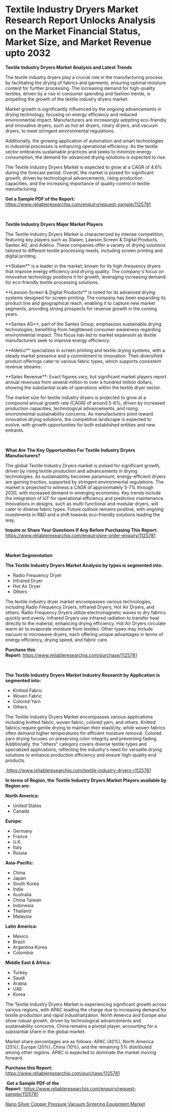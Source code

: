 <p><h1>Textile Industry Dryers Market Research Report Unlocks Analysis on the Market Financial Status, Market Size, and Market Revenue upto 2032</h1></p><p><strong>Textile Industry Dryers Market Analysis and Latest Trends</strong></p>
<p><p>The textile industry dryers play a crucial role in the manufacturing process by facilitating the drying of fabrics and garments, ensuring optimal moisture content for further processing. The increasing demand for high-quality textiles, driven by a rise in consumer spending and fashion trends, is propelling the growth of the textile industry dryers market. </p><p>Market growth is significantly influenced by the ongoing advancements in drying technology, focusing on energy efficiency and reduced environmental impact. Manufacturers are increasingly adopting eco-friendly and innovative dryers, such as hot air dryers, rotary dryers, and vacuum dryers, to meet stringent environmental regulations.</p><p>Additionally, the growing application of automation and smart technologies in industrial processes is enhancing operational efficiency. As the textile sector embraces sustainable practices and seeks to minimize energy consumption, the demand for advanced drying solutions is expected to rise.</p><p>The Textile Industry Dryers Market is expected to grow at a CAGR of 4.6% during the forecast period. Overall, the market is poised for significant growth, driven by technological advancements, rising production capacities, and the increasing importance of quality control in textile manufacturing.</p></p>
<p><strong>Get a Sample PDF of the Report:&nbsp;</strong> <a href="https://www.reliableresearchiq.com/enquiry/request-sample/1125781?utm_campaign=2253&utm_medium=2&utm_source=Github&utm_content=ia&utm_term=24022025&utm_id=textile-industry-dryers">https://www.reliableresearchiq.com/enquiry/request-sample/1125781</a></p>
<p>&nbsp;</p>
<p><strong>Textile Industry Dryers Major Market Players</strong></p>
<p><p>The Textile Industry Dryers Market is characterized by intense competition, featuring key players such as Stalam, Lawson Screen & Digital Products, Santex AG, and Adelco. These companies offer a variety of drying solutions tailored to different textile processing needs, including screen printing and digital printing.</p><p>**Stalam** is a leader in the market, known for its high-frequency dryers that improve energy efficiency and drying quality. The company's focus on innovative technology positions it for growth, leveraging increasing demand for eco-friendly textile processing solutions.</p><p>**Lawson Screen & Digital Products** is noted for its advanced drying systems designed for screen printing. The company has been expanding its product line and geographical reach, enabling it to capture new market segments, providing strong prospects for revenue growth in the coming years.</p><p>**Santex AG**, part of the Santex Group, emphasizes sustainable drying technologies, benefiting from heightened consumer awareness regarding environmental impact. This focus has led to market expansion as textile manufacturers seek to improve energy efficiency.</p><p>**Adelco** specializes in screen printing and textile drying systems, with a steady market presence and a commitment to innovation. Their diversified product offerings cater to various fabric types, which supports consistent revenue streams.</p><p>**Sales Revenue**: Exact figures vary, but significant market players report annual revenues from several million to over a hundred million dollars, showing the substantial scale of operations within the textile dryer sector.</p><p>The market size for textile industry dryers is projected to grow at a compound annual growth rate (CAGR) of around 5-6%, driven by increased production capacities, technological advancements, and rising environmental sustainability concerns. As manufacturers pivot toward innovative drying solutions, the competitive landscape is expected to evolve, with growth opportunities for both established entities and new entrants.</p></p>
<p>&nbsp;</p>
<p><strong>What Are The Key Opportunities For Textile Industry Dryers Manufacturers?</strong></p>
<p><p>The global Textile Industry Dryers market is poised for significant growth, driven by rising textile production and advancements in drying technologies. As sustainability becomes paramount, energy-efficient dryers are gaining traction, supported by stringent environmental regulations. The market is projected to witness a CAGR of approximately 5-7% through 2030, with increased demand in emerging economies. Key trends include the integration of IoT for operational efficiency and predictive maintenance. Innovations in designs, such as multi-functional and modular dryers, will cater to diverse fabric types. Future outlook remains positive, with ongoing investments in R&D and a shift towards eco-friendly solutions leading the way.</p></p>
<p><strong>Inquire or Share Your Questions If Any Before Purchasing This Report:</strong> <a href="https://www.reliableresearchiq.com/enquiry/pre-order-enquiry/1125781?utm_campaign=2253&utm_medium=2&utm_source=Github&utm_content=ia&utm_term=24022025&utm_id=textile-industry-dryers">https://www.reliableresearchiq.com/enquiry/pre-order-enquiry/1125781</a></p>
<p>&nbsp;</p>
<p><strong>Market Segmentation</strong></p>
<p><strong>The Textile Industry Dryers Market Analysis by types is segmented into:</strong></p>
<p><ul><li>Radio Frequency Dryer</li><li>Infrared Dryer</li><li>Hot Air Dryer</li><li>Others</li></ul></p>
<p><p>The textile industry dryer market encompasses various technologies, including Radio Frequency Dryers, Infrared Dryers, Hot Air Dryers, and others. Radio Frequency Dryers utilize electromagnetic waves to dry fabrics quickly and evenly. Infrared Dryers use infrared radiation to transfer heat directly to the material, enhancing drying efficiency. Hot Air Dryers circulate warm air to evaporate moisture from textiles. Other types may include vacuum or microwave dryers, each offering unique advantages in terms of energy efficiency, drying speed, and fabric care.</p></p>
<p><strong>Purchase this Report:&nbsp;</strong><a href="https://www.reliableresearchiq.com/purchase/1125781?utm_campaign=2253&utm_medium=2&utm_source=Github&utm_content=ia&utm_term=24022025&utm_id=textile-industry-dryers">https://www.reliableresearchiq.com/purchase/1125781</a></p>
<p>&nbsp;</p>
<p><strong>The Textile Industry Dryers Market Industry Research by Application is segmented into:</strong></p>
<p><ul><li>Knitted Fabric</li><li>Woven Fabric</li><li>Colored Yarn</li><li>Others</li></ul></p>
<p><p>The Textile Industry Dryers Market encompasses various applications including knitted fabric, woven fabric, colored yarn, and others. Knitted fabrics require gentle drying to maintain their elasticity, while woven fabrics often demand higher temperatures for efficient moisture removal. Colored yarn drying focuses on preserving color integrity and preventing fading. Additionally, the "others" category covers diverse textile types and specialized applications, reflecting the industry's need for versatile drying solutions to enhance production efficiency and ensure high-quality end products.</p></p>
<p><a href="https://www.reliableresearchiq.com/textile-industry-dryers-r1125781?utm_campaign=2253&utm_medium=2&utm_source=Github&utm_content=ia&utm_term=24022025&utm_id=textile-industry-dryers">&nbsp;https://www.reliableresearchiq.com/textile-industry-dryers-r1125781</a></p>
<p><strong>In terms of Region, the Textile Industry Dryers Market Players available by Region are:</strong></p>
<p>
    <p> <strong> North America: </strong>
        <ul>
            <li>United States</li>
            <li>Canada</li>
        </ul>
        </p> 
    <p> <strong> Europe: </strong>
        <ul>
            <li>Germany</li>
            <li>France</li>
            <li>U.K.</li>
            <li>Italy</li>
            <li>Russia</li>
        </ul>
        </p> 
    <p> <strong> Asia-Pacific: </strong>
        <ul>
            <li>China</li>
            <li>Japan</li>
            <li>South Korea</li>
            <li>India</li>
            <li>Australia</li>
            <li>China Taiwan</li>
            <li>Indonesia</li>
            <li>Thailand</li>
            <li>Malaysia</li>
        </ul>
        </p> 
    <p> <strong> Latin America: </strong>
        <ul>
            <li>Mexico</li>
            <li>Brazil</li>
            <li>Argentina Korea</li>
            <li>Colombia</li>
        </ul>
        </p> 
    <p> <strong> Middle East & Africa: </strong>
        <ul>
            <li>Turkey</li>
            <li>Saudi</li>
            <li>Arabia</li>
            <li>UAE</li>
            <li>Korea</li>
        </ul>
    </p>
    </p>
<p><p>The Textile Industry Dryers Market is experiencing significant growth across various regions, with APAC leading the charge due to increasing demand for textile production and rapid industrialization. North America and Europe also show robust growth, driven by technological advancements and sustainability concerns. China remains a pivotal player, accounting for a substantial share in the global market.</p><p>Market share percentages are as follows: APAC (40%), North America (25%), Europe (20%), China (10%), and the remaining 5% distributed among other regions. APAC is expected to dominate the market moving forward.</p></p>
<p><strong>Purchase this Report: </strong><a href="https://www.reliableresearchiq.com/purchase/1125781?utm_campaign=2253&utm_medium=2&utm_source=Github&utm_content=ia&utm_term=24022025&utm_id=textile-industry-dryers">https://www.reliableresearchiq.com/purchase/1125781</a></p>
<p>&nbsp;<strong>Get a Sample PDF of the Report:&nbsp;&nbsp;</strong><a href="https://www.reliableresearchiq.com/enquiry/request-sample/1125781?utm_campaign=2253&utm_medium=2&utm_source=Github&utm_content=ia&utm_term=24022025&utm_id=textile-industry-dryers">https://www.reliableresearchiq.com/enquiry/request-sample/1125781</a></p>
<p><strong></strong></p>
<p><p><a href="https://github.com/dmitriyvo6rog/Market-Research-Report-List-1/blob/main/nano-silver-copper-pressure-vacuum-sintering-equipment-market.md?utm_campaign=2253&utm_medium=2&utm_source=Github&utm_content=ia&utm_term=24022025&utm_id=textile-industry-dryers">Nano Silver Copper Pressure Vacuum Sintering Equipment Market</a></p></p>